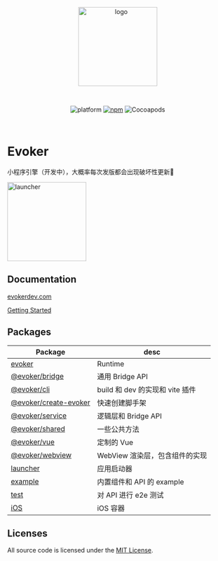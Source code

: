 <p align="center">
  <img src="https://user-images.githubusercontent.com/10255725/191271816-5b937328-eb00-4941-9854-ee217af407d8.svg" alt="logo" width="180"/>
</p>
<br/>
<p align="center">
  <img src="https://img.shields.io/badge/platform-iOS%2011-lightgrey?style=flat-square" alt="platform">
  <a href="https://www.npmjs.com/package/evoker"><img src="https://img.shields.io/npm/v/evoker?style=flat-square" alt="npm"></a>
  <img src="https://img.shields.io/cocoapods/v/Evoker?color=blue&style=flat-square" alt="Cocoapods">
</p>
<br/>

# Evoker
 
小程序引擎（开发中），大概率每次发版都会出现破坏性更新👻

<img src="https://user-images.githubusercontent.com/10255725/191271152-ea971aaf-7a21-4d5e-b976-2e754cff2db5.gif" alt="launcher" width="180"/>

## Documentation

[evokerdev.com](https://evokerdev.com)

[Getting Started](https://evokerdev.com/guide/quick-start.html)

## Packages

| Package                                                                                      | desc                      |
| -------------------------------------------------------------------------------------------- | ------------------------- |
| [evoker](https://github.com/yizhi996/evoker/tree/main/packages/evoker)                       | Runtime                 |
| [@evoker/bridge](https://github.com/yizhi996/evoker/tree/main/packages/bridge)               | 通用 Bridge API           |
| [@evoker/cli](https://github.com/yizhi996/evoker/tree/main/packages/cli)                     | build 和 dev 的实现和 vite 插件 |
| [@evoker/create-evoker](https://github.com/yizhi996/evoker/tree/main/packages/create-evoker) | 快速创建脚手架                |
| [@evoker/service](https://github.com/yizhi996/evoker/tree/main/packages/service)             | 逻辑层和 Bridge API       |
| [@evoker/shared](https://github.com/yizhi996/evoker/tree/main/packages/shared)               | 一些公共方法                |
| [@evoker/vue](https://github.com/yizhi996/vue-next)                                          | 定制的 Vue                |
| [@evoker/webview](https://github.com/yizhi996/evoker/tree/main/packages/webview)             | WebView 渲染层，包含组件的实现            |
| [launcher](https://github.com/yizhi996/evoker/tree/main/packages/launcher)                   | 应用启动器                |
| [example](https://github.com/yizhi996/evoker/tree/main/packages/example)                     | 内置组件和 API 的 example |
| [test](https://github.com/yizhi996/evoker/tree/main/packages/test)                           | 对 API 进行 e2e 测试      |
| [iOS](https://github.com/yizhi996/evoker/tree/main/iOS)                                      | iOS 容器                |

## Licenses

All source code is licensed under the [MIT License](https://github.com/yizhi996/evoker/blob/main/LICENSE).
